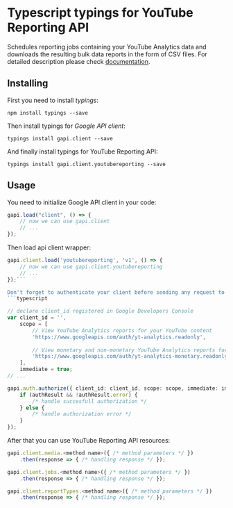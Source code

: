 # Typescript typings for YouTube Reporting API
Schedules reporting jobs containing your YouTube Analytics data and downloads the resulting bulk data reports in the form of CSV files.
For detailed description please check [documentation](https://developers.google.com/youtube/reporting/v1/reports/).

## Installing

First you need to install *typings*:
```
npm install typings --save 
```

Then install typings for *Google API client*:
```
typings install gapi.client --save 
```

And finally install typings for YouTube Reporting API:
```
typings install gapi.client.youtubereporting --save 
```

## Usage

You need to initialize Google API client in your code:
```typescript
gapi.load("client", () => { 
    // now we can use gapi.client
    // ... 
});
```

Then load api client wrapper:
```typescript
gapi.client.load('youtubereporting', 'v1', () => {
    // now we can use gapi.client.youtubereporting
    // ... 
});```

Don't forget to authenticate your client before sending any request to resources:
```typescript

// declare client_id registered in Google Developers Console
var client_id = '',
    scope = [     
        // View YouTube Analytics reports for your YouTube content
        'https://www.googleapis.com/auth/yt-analytics.readonly',
    
        // View monetary and non-monetary YouTube Analytics reports for your YouTube content
        'https://www.googleapis.com/auth/yt-analytics-monetary.readonly',
    ],
    immediate = true;
// ...

gapi.auth.authorize({ client_id: client_id, scope: scope, immediate: immediate }, authResult => {
    if (authResult && !authResult.error) {
        /* handle succesfull authorization */
    } else {
        /* handle authorization error */
    }
});            
```

After that you can use YouTube Reporting API resources:

```typescript
gapi.client.media.<method name>({ /* method parameters */ })
    .then(response => { /* handling response */ });

gapi.client.jobs.<method name>({ /* method parameters */ })
    .then(response => { /* handling response */ });

gapi.client.reportTypes.<method name>({ /* method parameters */ })
    .then(response => { /* handling response */ });
```